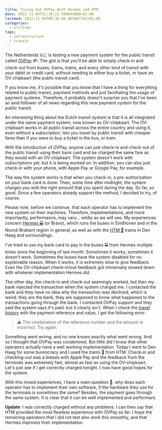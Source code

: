 ```yaml
---
title: Trying Out OVPay With Hermes and HTM
date: 2022-11-04T21:10:23.500844088+01:00
lastmod: 2022-11-05T08:36:49.865887742+01:00
categories:
  - writings
tags:
  - infrastructure
  - transit
---
```


The Netherlands 🇳🇱 is testing a new payment system for the public transit called [OVPay](https://ovpay.nl/) 💳. The gist is that you'll be able to simply check-in and check-out from buses, trams, trains, and every other kind of transit with your debit or credit card, without needing to either buy a ticket, or have an OV-chipkaart (the public transit card).

<!--more-->

If you know me, it's possible that you know that I have a thing for everything related to public transit, payment methods and just facilitating the usage of payment systems. Therefore, it probably doesn't surprise you that I've been an avid follower of all news regarding this new payment system for the public transit.

An interesting thing about the Dutch transit system is that it is all integrated under the same payment system, now known as OV-chipkaart. The OV-chipkaart works in all public transit across the entire country and using it, even without a subscription, lets you travel by public transit with cheaper fares than if you were to buy a ticket in the bus, or tram.

With the introduction of OVPay, anyone can just check-in and check-out of the public transit using their bank card and be charged the same fare as they would with an OV-chipkaart. The system doesn't work with subscriptions yet, but it is being worked on. In addition, you can also just check-in with your phone, with Apple Pay or Google Pay, for example.

The way the system works is that when you check-in, a pre-authorization on your bank card is done. Then, some time after midnight, the system charges you with the right amount that you spent during the day. So far, so good. Since a few operators already support the method, I decided to try, of course.

Please note, before we continue, that each operator has to implement the new system on their machines. Therefore, implementations, and more importantly, performance, may vary... wildly as we will see. My experiences concern [Hermes 🚍](https://www.hermes.nl/nl/) (or Bravo), which runs the buses in Eindhoven and in the Noord-Brabant region in general, as well as with the [HTM 🚃](https://www.htm.nl/) trams in Den Haag and surroundings.

I've tried to use my bank card to pay in the buses 🚍 from Hermes multiple times since the beginning of last month. Sometimes it works, sometimes it doesn't work. Sometimes the buses have the system disabled for no explainable reason. When it works, it is extremely slow to give feedback. Even the OV-chipkaart check-in/out feedback got immensely slowed down with whatever implementation Hermes did.

The other day, the check-in and check-out seemingly worked, but then my bank rejected the transaction when the system charged me. I contacted the bank and they have no idea why the transaction was declined, which is weird: they are the bank, they are supposed to know what happened to the transactions going through the bank. I contacted OVPay support and they said the system says it's paid: but it clearly isn't. When I check the [travel history](https://reisoverzicht.ovpay.nl/) with the payment reference and value, I get the following error:

> ⚠️ The combination of the reference number and the amount is incorrect. Try again.

Something went wrong, and no one knows exactly what went wrong. And so I thought that OVPay was condemned. But little did I know that other operators actually have a well working implementation. Today I went to Den Haag for some bureocracy and I used the trams 🚃 from HTM. Check-in and checking-out was a breeze with Apple Pay and the feedback from the terminals was extremely fast, almost as fast as using the OV-chipkaart. Let's just see if I get correctly charged tonight. I now have good hopes for the system.

With this mixed experiences, I have a main question 🤔: why does each operator has to implement their own software, if the hardware they use for the terminals is sometimes the same? Besides, the payment goes through the same system. It is clear that it can be well implemented and performant.

**Update**: I was correctly charged without any problems. I can then say that HTM provided the most flawless experience with OVPay so far. I hope the remaining operators that I did not test also work this smoothly, and that Hermes improves their implementation.
